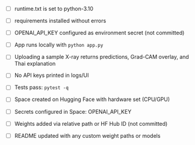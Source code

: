 - [ ] runtime.txt is set to python-3.10
- [ ] requirements installed without errors
- [ ] OPENAI_API_KEY configured as environment secret (not committed)
- [ ] App runs locally with `python app.py`
- [ ] Uploading a sample X-ray returns predictions, Grad-CAM overlay, and Thai explanation
- [ ] No API keys printed in logs/UI
- [ ] Tests pass: `pytest -q`
- [ ] Space created on Hugging Face with hardware set (CPU/GPU)
- [ ] Secrets configured in Space: OPENAI_API_KEY
- [ ] Weights added via relative path or HF Hub ID (not committed)
- [ ] README updated with any custom weight paths or models


